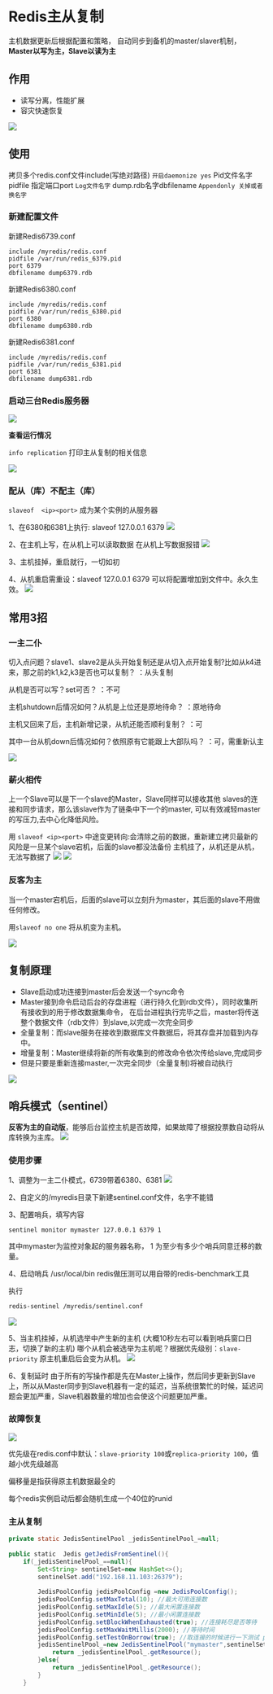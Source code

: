 # Redis主从复制

主机数据更新后根据配置和策略， 自动同步到备机的master/slaver机制，**Master以写为主，Slave以读为主**

## 作用

- 读写分离，性能扩展
- 容灾快速恢复

![](https://raw.githubusercontent.com/Swiftie13st/Figurebed/main/img/202210040906749.png)

## 使用

拷贝多个redis.conf文件include(写绝对路径)
`开启daemonize yes`
Pid文件名字pidfile
指定端口port
`Log文件名字`
dump.rdb名字dbfilename
`Appendonly 关掉或者换名字`

### 新建配置文件

新建Redis6739.conf
```plain
include /myredis/redis.conf
pidfile /var/run/redis_6379.pid
port 6379
dbfilename dump6379.rdb
```

新建Redis6380.conf
```plain
include /myredis/redis.conf
pidfile /var/run/redis_6380.pid
port 6380
dbfilename dump6380.rdb
```

新建Redis6381.conf
```plain
include /myredis/redis.conf
pidfile /var/run/redis_6381.pid
port 6381
dbfilename dump6381.rdb
```

### 启动三台Redis服务器

![](https://raw.githubusercontent.com/Swiftie13st/Figurebed/main/img/202210040913050.png)

**查看运行情况**

`info replication`
打印主从复制的相关信息

![](https://raw.githubusercontent.com/Swiftie13st/Figurebed/main/img/202210040914228.png)

### 配从（库）不配主（库）

`slaveof  <ip><port>`
成为某个实例的从服务器

1、在6380和6381上执行: slaveof 127.0.0.1 6379
![](https://raw.githubusercontent.com/Swiftie13st/Figurebed/main/img/202210040916827.png)

2、在主机上写，在从机上可以读取数据
在从机上写数据报错
![](https://raw.githubusercontent.com/Swiftie13st/Figurebed/main/img/202210040916849.png)

3、主机挂掉，重启就行，一切如初

4、从机重启需重设：slaveof 127.0.0.1 6379
可以将配置增加到文件中。永久生效。
![](https://raw.githubusercontent.com/Swiftie13st/Figurebed/main/img/202210040916786.png)

## 常用3招

### 一主二仆

切入点问题？slave1、slave2是从头开始复制还是从切入点开始复制?比如从k4进来，那之前的k1,k2,k3是否也可以复制？
：从头复制

从机是否可以写？set可否？
：不可

主机shutdown后情况如何？从机是上位还是原地待命？
：原地待命

主机又回来了后，主机新增记录，从机还能否顺利复制？
：可

其中一台从机down后情况如何？依照原有它能跟上大部队吗？
：可，需重新认主

![](https://raw.githubusercontent.com/Swiftie13st/Figurebed/main/img/202210040917538.png)

### 薪火相传

上一个Slave可以是下一个slave的Master，Slave同样可以接收其他 slaves的连接和同步请求，那么该slave作为了链条中下一个的master, 可以有效减轻master的写压力,去中心化降低风险。

用 `slaveof <ip><port>`
中途变更转向:会清除之前的数据，重新建立拷贝最新的
风险是一旦某个slave宕机，后面的slave都没法备份
主机挂了，从机还是从机，无法写数据了
![](https://raw.githubusercontent.com/Swiftie13st/Figurebed/main/img/202210040918488.png)
![](https://raw.githubusercontent.com/Swiftie13st/Figurebed/main/img/202210040918104.png)

### 反客为主

当一个master宕机后，后面的slave可以立刻升为master，其后面的slave不用做任何修改。

用`slaveof no one` 将从机变为主机。

![](https://raw.githubusercontent.com/Swiftie13st/Figurebed/main/img/202210040919534.png)

## 复制原理

- Slave启动成功连接到master后会发送一个sync命令
- Master接到命令启动后台的存盘进程（进行持久化到rdb文件），同时收集所有接收到的用于修改数据集命令， 在后台进程执行完毕之后，master将传送整个数据文件（rdb文件）到slave,以完成一次完全同步
- 全量复制：而slave服务在接收到数据库文件数据后，将其存盘并加载到内存中。
- 增量复制：Master继续将新的所有收集到的修改命令依次传给slave,完成同步
- 但是只要是重新连接master,一次完全同步（全量复制)将被自动执行

![](https://raw.githubusercontent.com/Swiftie13st/Figurebed/main/img/202210040920846.png)

## 哨兵模式（sentinel）

**反客为主的自动版**，能够后台监控主机是否故障，如果故障了根据投票数自动将从库转换为主库。
![](https://raw.githubusercontent.com/Swiftie13st/Figurebed/main/img/202210040920584.png)

### 使用步骤

1、调整为一主二仆模式，6739带着6380、6381
![](https://raw.githubusercontent.com/Swiftie13st/Figurebed/main/img/202210040921986.png)

2、自定义的/myredis目录下新建sentinel.conf文件，名字不能错

3、配置哨兵，填写内容

```text
sentinel monitor mymaster 127.0.0.1 6379 1
```

其中mymaster为监控对象起的服务器名称， 1 为至少有多少个哨兵同意迁移的数量。

4、启动哨兵
/usr/local/bin
redis做压测可以用自带的redis-benchmark工具

执行
```bash
redis-sentinel /myredis/sentinel.conf
```

![](https://raw.githubusercontent.com/Swiftie13st/Figurebed/main/img/202210040924668.png)

5、当主机挂掉，从机选举中产生新的主机
(大概10秒左右可以看到哨兵窗口日志，切换了新的主机)
哪个从机会被选举为主机呢？根据优先级别：`slave-priority`
原主机重启后会变为从机。
![](https://raw.githubusercontent.com/Swiftie13st/Figurebed/main/img/202210040924009.png)

6、复制延时
由于所有的写操作都是先在Master上操作，然后同步更新到Slave上，所以从Master同步到Slave机器有一定的延迟，当系统很繁忙的时候，延迟问题会更加严重，Slave机器数量的增加也会使这个问题更加严重。

### 故障恢复

![](https://raw.githubusercontent.com/Swiftie13st/Figurebed/main/img/202210040925354.png)

优先级在redis.conf中默认：`slave-priority 100`或`replica-priority 100`，值越小优先级越高

偏移量是指获得原主机数据最全的

每个redis实例启动后都会随机生成一个40位的runid

### 主从复制

```java
private static JedisSentinelPool _jedisSentinelPool_=null;  
  
public static  Jedis getJedisFromSentinel(){
	if(_jedisSentinelPool_==null){  
		Set<String> sentinelSet=new HashSet<>();  
		sentinelSet.add("192.168.11.103:26379");  
  
		JedisPoolConfig jedisPoolConfig =new JedisPoolConfig();  
		jedisPoolConfig.setMaxTotal(10); //最大可用连接数  
		jedisPoolConfig.setMaxIdle(5); //最大闲置连接数  
		jedisPoolConfig.setMinIdle(5); //最小闲置连接数  
		jedisPoolConfig.setBlockWhenExhausted(true); //连接耗尽是否等待  
		jedisPoolConfig.setMaxWaitMillis(2000); //等待时间  
		jedisPoolConfig.setTestOnBorrow(true); //取连接的时候进行一下测试 ping pong
		jedisSentinelPool_=new JedisSentinelPool("mymaster",sentinelSet,jedisPoolConfig);  
			return _jedisSentinelPool_.getResource();  
		}else{  
			return _jedisSentinelPool_.getResource();  
		}  
    }
```
